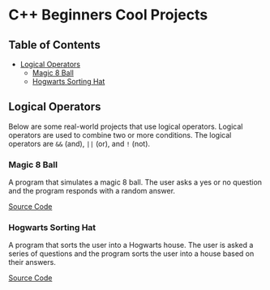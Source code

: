 # C++ Beginners Cool Projects

## Table of Contents
- [Logical Operators](#logical-operators)
  - [Magic 8 Ball](#magic-8-ball)
  - [Hogwarts Sorting Hat](#hogwarts-sorting-hat)

## Logical Operators
Below are some real-world projects that use logical operators. Logical operators are used to combine two or more conditions. The logical operators are `&&` (and), `||` (or), and `!` (not).

### Magic 8 Ball
A program that simulates a magic 8 ball. The user asks a yes or no question and the program responds with a random answer.

[Source Code](magic8_ball.cpp)

### Hogwarts Sorting Hat
A program that sorts the user into a Hogwarts house. The user is asked a series of questions and the program sorts the user into a house based on their answers.

[Source Code](hogwarts_sorting_hat.cpp)

